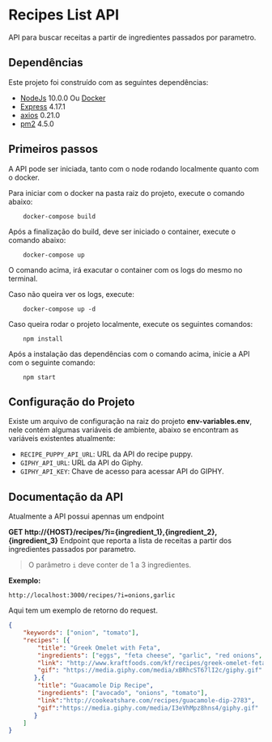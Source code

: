 # Recipes List API

API para buscar receitas a partir de ingredientes passados por parametro.

## Dependências
Este projeto foi construído com as seguintes dependências:

- [NodeJs](https://nodejs.org/en/download/) 10.0.0 Ou [Docker](https://www.docker.com/products/docker-desktop)
- [Express](https://www.npmjs.com/package/express) 4.17.1
- [axios](https://www.npmjs.com/package/axios) 0.21.0
- [pm2](https://www.npmjs.com/package/pm2) 4.5.0

## Primeiros passos

A API pode ser iniciada, tanto com o node rodando localmente quanto com o docker.

Para iniciar com o docker na pasta raiz do projeto, execute o comando abaixo:

```shell
    docker-compose build
```

Após a finalização do build, deve ser iniciado o container, execute o comando abaixo:

```shell
    docker-compose up
```

O comando acima, irá exacutar o container com os logs do mesmo no terminal.

Caso não queira ver os logs, execute:

```shell
    docker-compose up -d
```

Caso queira rodar o projeto localmente, execute os seguintes comandos:

```shell
    npm install
```

Após a instalação das dependências com o comando acima, inicie a API com o seguinte comando:

```shell
    npm start
```

## Configuração do Projeto

Existe um arquivo de configuração na raiz do projeto **env-variables.env**, nele contém algumas variáveis de ambiente, abaixo se encontram as variáveis existentes atualmente:

- `RECIPE_PUPPY_API_URL`: URL da API do recipe puppy.
- `GIPHY_API_URL`: URL da API do Giphy.
- `GIPHY_API_KEY`: Chave de acesso para acessar API do GIPHY.

## Documentação da API

Atualmente a API possui apennas um endpoint

**GET http://{HOST}/recipes/?i={ingredient_1},{ingredient_2},{ingredient_3}** Endpoint que reporta a lista de receitas a partir dos ingredientes passados por parametro.

> O parâmetro `i` deve conter de 1 a 3 ingredientes.

**Exemplo:**

```
http://localhost:3000/recipes/?i=onions,garlic
```
Aqui tem um exemplo de retorno do request.

```json
{
	"keywords": ["onion", "tomato"],
	"recipes": [{
		"title": "Greek Omelet with Feta",
		"ingredients": ["eggs", "feta cheese", "garlic", "red onions", "spinach", "tomato", "water"],
		"link": "http://www.kraftfoods.com/kf/recipes/greek-omelet-feta-104508.aspx",
		"gif": "https://media.giphy.com/media/xBRhcST67lI2c/giphy.gif"
	   },{
		"title": "Guacamole Dip Recipe",
		"ingredients": ["avocado", "onions", "tomato"],
		"link":"http://cookeatshare.com/recipes/guacamole-dip-2783",
		"gif":"https://media.giphy.com/media/I3eVhMpz8hns4/giphy.gif"
	   }
	]
}
```